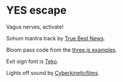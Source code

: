 # YES escape

Vagus nerves, activate!

Sohum mantra track by [True Best News](https://www.youtube.com/watch?v=xOl7MWGjVRo).

Bloom pass code from the [three.js examples](https://threejs.org/examples/#webgl_postprocessing_unreal_bloom).

Exit sign font is [Teko](https://fonts.google.com/specimen/Teko).

Lights off sound by [Cyberkineticfilms](https://freesound.org/people/Cyberkineticfilms/sounds/135434/).
